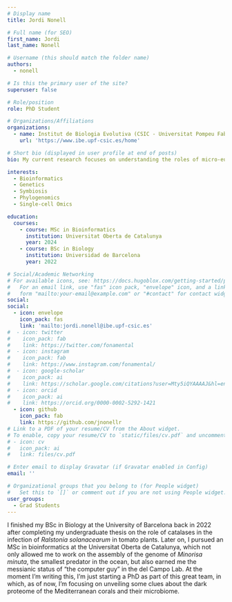 ```yaml
---
# Display name
title: Jordi Nonell

# Full name (for SEO)
first_name: Jordi
last_name: Nonell

# Username (this should match the folder name)
authors:
  - nonell

# Is this the primary user of the site?
superuser: false

# Role/position
role: PhD Student

# Organizations/Affiliations
organizations:
  - name: Institut de Biologia Evolutiva (CSIC - Universitat Pompeu Fabra)
    url: 'https://www.ibe.upf-csic.es/home'

# Short bio (displayed in user profile at end of posts)
bio: My current research focuses on understanding the roles of micro-eukaryotes and bacteria in marine organisms. Initially, I will be researching the coral holobiont during bleaching from a single-cell perspective.

interests:
  - Bioinformatics
  - Genetics
  - Symbiosis
  - Phylogenomics
  - Single-cell Omics

education:
  courses:
    - course: MSc in Bioinformatics
      institution: Universitat Oberta de Catalunya
      year: 2024
    - course: BSc in Biology
      institution: Universidad de Barcelona
      year: 2022

# Social/Academic Networking
# For available icons, see: https://docs.hugoblox.com/getting-started/page-builder/#icons
#   For an email link, use "fas" icon pack, "envelope" icon, and a link in the
#   form "mailto:your-email@example.com" or "#contact" for contact widget.
social:
social:
  - icon: envelope
    icon_pack: fas
    link: 'mailto:jordi.nonell@ibe.upf-csic.es'
#  - icon: twitter
#    icon_pack: fab
#    link: https://twitter.com/fonamental
#  - icon: instagram
#    icon_pack: fab
#    link: https://www.instagram.com/fonamental/
#  - icon: google-scholar
#    icon_pack: ai
#    link: https://scholar.google.com/citations?user=Mty5iQYAAAAJ&hl=en
#  - icon: orcid
#    icon_pack: ai
#    link: https://orcid.org/0000-0002-5292-1421
  - icon: github
    icon_pack: fab
    link: https://github.com/jnonellr
# Link to a PDF of your resume/CV from the About widget.
# To enable, copy your resume/CV to `static/files/cv.pdf` and uncomment the lines below.
# - icon: cv
#   icon_pack: ai
#   link: files/cv.pdf

# Enter email to display Gravatar (if Gravatar enabled in Config)
email: ''

# Organizational groups that you belong to (for People widget)
#   Set this to `[]` or comment out if you are not using People widget.
user_groups:
  - Grad Students
---
```


I finished my BSc in Biology at the University of Barcelona back in 2022 after completing my undergraduate thesis on the role of catalases in the infection of *Ralstonia solanacearum* in tomato plants. Later on, I pursued an MSc in bioinformatics at the Universitat Oberta de Catalunya, which not only allowed me to work on the assembly of the genome of *Minorisa minuta*, the smallest predator in the ocean, but also earned me the messianic status of “the computer guy” in the del Campo Lab. At the moment I’m writing this, I’m just starting a PhD as part of this great team, in which, as of now, I’m focusing on unveiling some clues about the dark proteome of the Mediterranean corals and their microbiome.
